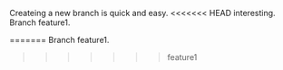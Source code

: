 Createing a new branch is quick and easy.
<<<<<<< HEAD
interesting.
Branch feature1.

=======
Branch feature1.
>>>>>>> feature1
